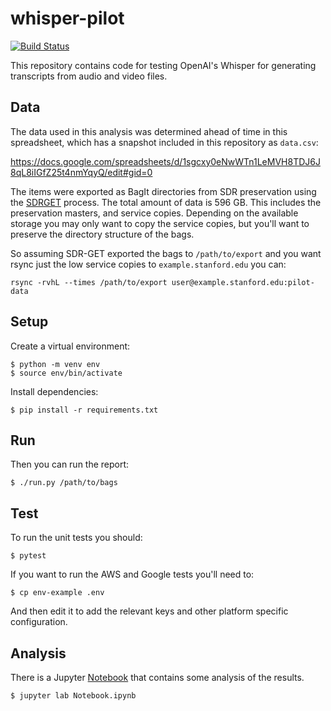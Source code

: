 # whisper-pilot
 
[![Build Status](https://github.com/sul-dlss/whisper-pilot/actions/workflows/test.yml/badge.svg)](https://github.com/sul-dlss/whisper-pilot/actions/workflows/test.yml)

This repository contains code for testing OpenAI's Whisper for generating transcripts from audio and video files.

## Data

The data used in this analysis was determined ahead of time in this spreadsheet, which has a snapshot included in this repository as `data.csv`:

https://docs.google.com/spreadsheets/d/1sgcxy0eNwWTn1LeMVH8TDJ6J8qL8iIGfZ25t4nmYqyQ/edit#gid=0

The items were exported as BagIt directories from SDR preservation using the [SDRGET](https://consul.stanford.edu/pages/viewpage.action?pageId=1646529897) process. The total amount of data is 596 GB. This includes the preservation masters, and service copies. Depending on the available storage you may only want to copy the service copies, but you'll want to preserve the directory structure of the bags.

So assuming SDR-GET exported the bags to `/path/to/export` and you want rsync just the low service copies to `example.stanford.edu` you can:

```
rsync -rvhL --times /path/to/export user@example.stanford.edu:pilot-data
```

## Setup

Create a virtual environment:

```
$ python -m venv env
$ source env/bin/activate
```

Install dependencies:

```
$ pip install -r requirements.txt
```

## Run

Then you can run the report:

```
$ ./run.py /path/to/bags
```

## Test

To run the unit tests you should:

```
$ pytest
```

If you want to run the AWS and Google tests you'll need to:

```
$ cp env-example .env
```

And then edit it to add the relevant keys and other platform specific configuration.

## Analysis

There is a Jupyter [Notebook](https://github.com/sul-dlss/whisper-pilot/blob/main/Notebook.ipynb) that contains some analysis of the results.

```
$ jupyter lab Notebook.ipynb
```
